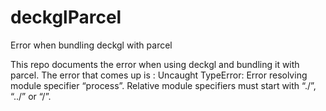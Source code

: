 # deckglParcel
Error when bundling deckgl with parcel

This repo documents the error when using deckgl and bundling it with parcel. 
The error that comes up is :
  Uncaught TypeError: Error resolving module specifier “process”. Relative module specifiers must start with “./”, “../” or “/”.
